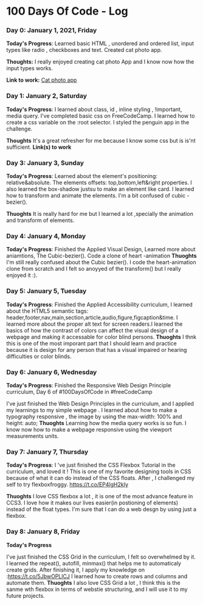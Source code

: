 # 100 Days Of Code - Log

### Day 0: January 1, 2021, Friday


**Today's Progress**: Learned basic HTML , unordered and ordered list, input types like radio , checkboxes and text.
Created cat photo app.

**Thoughts:** I really enjoyed creating cat photo App and I know now how the input types works.

**Link to work:** [Cat photo app]()



### Day 1: January 2, Saturday

**Today's Progress**: I learned about class, id , inline styling , !important, media query. I've completed basic css on FreeCodeCamp. I learned how to create a css variable on the :root selector. I styled the penguin app in the challenge. 

**Thoughts** It's a great refresher for me because I know some css but is is'nt sufficient.
**Link(s) to work**


### Day 3: January 3, Sunday

**Today's Progress**: Learned about the element's positioning: relative&absolute. The elements offsets: top,bottom,left&right properties. I also learned the box-shadow justsu to make an element like card.
I learned how to transform and animate the elements. I'm a bit confused of cubic -bezier().

**Thuoghts** It is really hard for me but I learned a lot ,specially the animation and transform of elements. 

### Day 4: January 4, Monday

**Today's Progress**: Finished the Applied Visual Design, Learned more about aniamtions, The Cubic-bezier(). Code a clone of heart -animation
**Thuoghts** I'm still really confused about the Cubic bezier(). I code the heart-animation clone from scratch and I felt so anoyyed of the transform() but I really enjoyed it :).

### Day 5: January 5, Tuesday

**Today's Progress**: Finished the Applied Accessibility curriculum, I learned about the HTML5 semantic tags: header,footer,nav,main,section,article,audio,figure,figcaption&time. I learned more about the proper alt text for screen readers.I learned the basics of how the contrast of colors can affect the visual design of a webpage and making it accessable for color blind persons.
**Thuoghts** I thnk this is one of the most imporant part that I should learn and practice because it is design for any person that has a visual impaired or hearing difficulties or color blinds.


### Day 6: January 6, Wednesday

**Today's Progress**: Finished the Responsive Web Design Principle curriculum, Day 6 of #100DaysOfCode in #freeCodeCamp 

I've just finished the Web Design Principles in the curriculum, and I applied my learnings to my simple webpage .  I learned about how to make a typography responsive , the image by using the max-width: 100% and height: auto;
**Thuoghts** Learning how the media query works is so fun. I know now how to make a webpage responsive using the viewport measurements units.

### Day 7: January 7, Thursday

**Today's Progress**:
I 've just finished the CSS Flexbox Tutorial in the curriculum, and loved it ! This is one of my favorite designing tools in CSS because of what it can do instead of the CSS floats. After , I  challenged my self to try flexboxfroggy. https://t.co/EP4lgH2kIy 

**Thuoghts** I love CSS flexbox a lot , it is one of the most advance feature in CCS3. I love how it makes our lives easier(in postioning of elements) instead of the float types. I'm sure that I can do a web desgn by using just a flexbox.

### Day 8: January 8, Friday

**Today's Progress**

I've just finished the CSS Grid in the curriculum, I felt so overwhelmed by it. I learned the repeat(), autofill, minmax() that helps me to automaticaly create grids. After finishing it, I apply my knowledge on :https://t.co/5JbwOPLlCJ
I learned how to create rows and columns and automate them.
**Thuoghts** I also love CSS Grid a lot , I think this is the sanme wth flexbox in terms of webstie structuring, and I will use it to my future projects.
